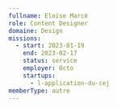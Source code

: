 ```yaml
---
fullname: Eloïse Marcé
role: Content Designer
domaine: Design
missions:
  - start: 2023-01-19
    end: 2023-02-17
    status: service
    employer: Octo
    startups:
      - l-application-du-cej
memberType: autre
---
```

